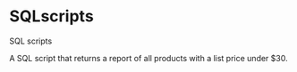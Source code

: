 # SQLscripts
SQL scripts 

A SQL script that returns a report of all products with a list price under $30.
